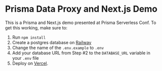 # Prisma Data Proxy and Next.js Demo

This is a Prisma and Next.js demo presented at Prisma Serverless Conf. To get this working, make sure to:

1. Run `npm install`
2. Create a postgres database on [Railway](https://railway.app/)
3. Change the name of the `.env.example` to `.env`
4. Add your database URL from Step #2 to the `DATABASE_URL` variable in your `.env` file
5. Deploy on [Vercel](https://vercel.com/).
